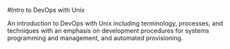 #Intro to DevOps with Unix

An introduction to DevOps with Unix including terminology, processes, and techniques with an emphasis on development procedures for systems programming and management, and automated provisioning.
